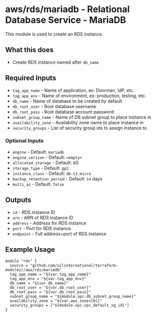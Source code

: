 # aws/rds/mariadb - Relational Database Service - MariaDB
This module is used to create an RDS instance.

## What this does

 - Create RDS instance named after `db_name`

## Required Inputs

 - `tag_app_name` - Name of application, ex: Doorman, IdP, etc.
 - `tag_app_env` - Name of environment, ex: production, testing, etc.
 - `db_name` - Name of database to be created by default
 - `db_root_user` - Root database username
 - `db_root_pass` - Root database account password
 - `subnet_group_name` - Name of DB subnet group to place instance in
 - `availability_zone` - Availability zone name to place instance in
 - `security_groups` - List of security group ids to assign instance to

### Optional Inputs

 - `engine` - Default: `mariadb`
 - `engine_version` - Default: `<empty>`
 - `allocated_storage` - Default: `8`G
 - `storage_type` - Default: `gp2`
 - `instance_class` - Default: `db.t2.micro`
 - `backup_retention_period` - Default: `14` days
 - `multi_az` - Default: `false`

## Outputs

 - `id` - RDS instance ID
 - `arn` - ARN of RDS instance ID
 - `address` - Address for RDS instance
 - `port` - Port for RDS instance
 - `endpoint` - Full address+port of RDS instance

## Example Usage

```hcl
module "rds" {
  source = "github.com/silinternational/terraform-modules//aws/rds/mariadb"
  tag_app_name = "${var.tag_app_name}"
  tag_app_env = "${var.tag_app_env}"
  db_name = "${var.db_name}"
  db_root_user = "${var.db_root_user}"
  db_root_pass = "${var.db_root_pass}"
  subnet_group_name = "${module.vpc.db_subnet_group_name}"
  availability_zone = "${var.aws_zones[0]}"
  security_groups = ["${module.vpc.vpc_default_sg_id}"]
}
```
